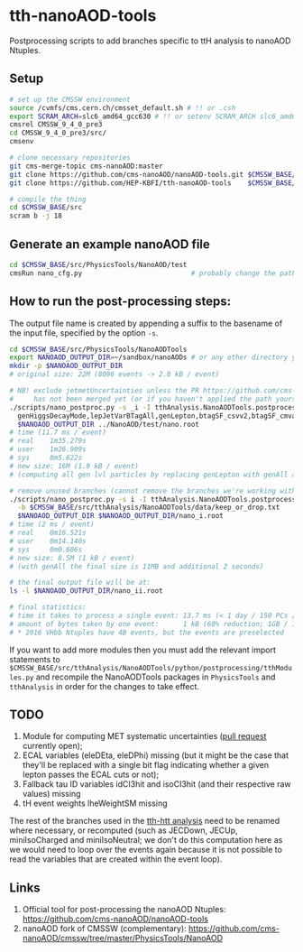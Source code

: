 # tth-nanoAOD-tools
Postprocessing scripts to add branches specific to ttH analysis to nanoAOD Ntuples.

## Setup

```bash
# set up the CMSSW environment
source /cvmfs/cms.cern.ch/cmsset_default.sh # !! or .csh
export SCRAM_ARCH=slc6_amd64_gcc630 # !! or setenv SCRAM_ARCH slc6_amd64_gcc630
cmsrel CMSSW_9_4_0_pre3
cd CMSSW_9_4_0_pre3/src/
cmsenv

# clone necessary repositories
git cms-merge-topic cms-nanoAOD:master
git clone https://github.com/cms-nanoAOD/nanoAOD-tools.git $CMSSW_BASE/src/PhysicsTools/NanoAODTools
git clone https://github.com/HEP-KBFI/tth-nanoAOD-tools    $CMSSW_BASE/src/tthAnalysis/NanoAODTools

# compile the thing
cd $CMSSW_BASE/src
scram b -j 18
```

## Generate an example nanoAOD file

```bash
cd $CMSSW_BASE/src/PhysicsTools/NanoAOD/test
cmsRun nano_cfg.py                           # probably change the paths to the input files
```

## How to run the post-processing steps:

The output file name is created by appending a suffix to the basename of the input file, specified by the option `-s`.

```bash
cd $CMSSW_BASE/src/PhysicsTools/NanoAODTools
export NANOAOD_OUTPUT_DIR=~/sandbox/nanoAODs # or any other directory you prefer
mkdir -p $NANOAOD_OUTPUT_DIR
# original size: 22M (8096 events -> 2.8 kB / event)

# NB! exclude jetmetUncertainties unless the PR https://github.com/cms-nanoAOD/nanoAOD-tools/pull/24
#     has not been merged yet (or if you haven't applied the path yourself)
./scripts/nano_postproc.py -s _i -I tthAnalysis.NanoAODTools.postprocessing.tthModules                                      \
  genHiggsDecayMode,lepJetVarBTagAll,genLepton,btagSF_csvv2,btagSF_cmva,puWeight,jecUncert_cpp,jetmetUncertainties,tauIDLog \
  $NANOAOD_OUTPUT_DIR ../NanoAOD/test/nano.root
# time (11.7 ms / event)
# real    1m35.279s
# user    1m26.909s
# sys     0m5.622s
# new size: 16M (1.9 kB / event)
# (computing all gen lvl particles by replacing genLepton with genAll adds another 15 seconds and 2 MB)

# remove unused branches (cannot remove the branches we're working with, hence the 2nd command)
./scripts/nano_postproc.py -s i -I tthAnalysis.NanoAODTools.postprocessing.tthModules countHistogramAll \
  -b $CMSSW_BASE/src/tthAnalysis/NanoAODTools/data/keep_or_drop.txt                                     \
  $NANOAOD_OUTPUT_DIR $NANOAOD_OUTPUT_DIR/nano_i.root
# time (2 ms / event)
# real    0m16.521s
# user    0m14.140s
# sys     0m0.606s
# new size: 8.5M (1 kB / event)
# (with genAll the final size is 11MB and additional 2 seconds)

# the final output file will be at:
ls -l $NANOAOD_OUTPUT_DIR/nano_ii.root

# final statistics:
# time it takes to process a single event: 13.7 ms (< 1 day / 150 PCs / 1B events*) or w/ genAll 15.7 ms
# amount of bytes taken by one event:      1 kB (60% reduction; 1GB / 1B events*) or w/ genAll 1.4 kB
# * 2016 VHbb Ntuples have 4B events, but the events are preselected
```

If you want to add more modules then you must add the relevant import statements to `$CMSSW_BASE/src/tthAnalysis/NanoAODTools/python/postprocessing/tthModules.py` and recompile the NanoAODTools packages in `PhysicsTools` and `tthAnalysis` in order for the changes to take effect.

## TODO

1. Module for computing MET systematic uncertainties ([pull request](https://github.com/cms-nanoAOD/nanoAOD-tools/pull/24) currently open);
1. ECAL variables (eleDEta, eleDPhi) missing (but it might be the case that they'll be replaced with a single bit flag indicating whether a given lepton passes the ECAL cuts or not);
1. Fallback tau ID variables idCI3hit and isoCI3hit (and their respective raw values) missing
1. tH event weights lheWeightSM missing

The rest of the branches used in the [tth-htt analysis](https://github.com/HEP-KBFI/tth-htt/tree/nanoAOD) need to be renamed where necessary, or recomputed (such as JECDown, JECUp, miniIsoCharged and miniIsoNeutral; we don't do this computation here as we would need to loop over the events again because it is not possible to read the variables that are created within the event loop).

## Links

1. Official tool for post-processing the nanoAOD Ntuples: https://github.com/cms-nanoAOD/nanoAOD-tools
1. nanoAOD fork of CMSSW (complementary): https://github.com/cms-nanoAOD/cmssw/tree/master/PhysicsTools/NanoAOD
